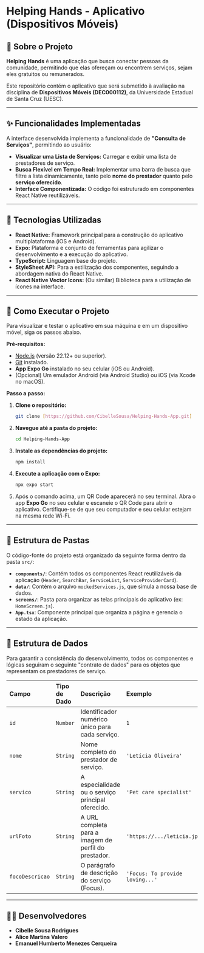 # Helping Hands - Aplicativo (Dispositivos Móveis)

## 📖 Sobre o Projeto

**Helping Hands** é uma aplicação que busca conectar pessoas da comunidade, permitindo que elas ofereçam ou encontrem serviços, sejam eles gratuitos ou remunerados.

Este repositório contém o aplicativo que será submetido à avaliação na disciplina de **Dispositivos Móveis (DEC000112)**, da Universidade Estadual de Santa Cruz (UESC).

---

## ✨ Funcionalidades Implementadas

A interface desenvolvida implementa a funcionalidade de **"Consulta de Serviços"**, permitindo ao usuário:

* **Visualizar uma Lista de Serviços:** Carregar e exibir uma lista de prestadores de serviço.
* **Busca Flexível em Tempo Real:** Implementar uma barra de busca que filtre a lista dinamicamente, tanto pelo **nome do prestador** quanto pelo **serviço oferecido**.
* **Interface Componentizada:** O código foi estruturado em componentes React Native reutilizáveis.

---

## 🚀 Tecnologias Utilizadas

* **React Native:** Framework principal para a construção do aplicativo multiplataforma (iOS e Android).
* **Expo:** Plataforma e conjunto de ferramentas para agilizar o desenvolvimento e a execução do aplicativo.
* **TypeScript:** Linguagem base do projeto.
* **StyleSheet API:** Para a estilização dos componentes, seguindo a abordagem nativa do React Native.
* **React Native Vector Icons:** (Ou similar) Biblioteca para a utilização de ícones na interface.

---

## 📱 Como Executar o Projeto

Para visualizar e testar o aplicativo em sua máquina e em um dispositivo móvel, siga os passos abaixo.

**Pré-requisitos:**
* [Node.js](https://nodejs.org/en) (versão 22.12+ ou superior).
* [Git](https://git-scm.com/) instalado.
* **App Expo Go** instalado no seu celular (iOS ou Android).
* (Opcional) Um emulador Android (via Android Studio) ou iOS (via Xcode no macOS).

**Passo a passo:**

1.  **Clone o repositório:**
    ```bash
    git clone [https://github.com/CibelleSousa/Helping-Hands-App.git]
    ```

2.  **Navegue até a pasta do projeto:**
    ```bash
    cd Helping-Hands-App
    ```

3.  **Instale as dependências do projeto:**
    ```bash
    npm install
    ```

4.  **Execute a aplicação com o Expo:**
    ```bash
    npx expo start
    ```

5.  Após o comando acima, um QR Code aparecerá no seu terminal. Abra o app **Expo Go** no seu celular e escaneie o QR Code para abrir o aplicativo. Certifique-se de que seu computador e seu celular estejam na mesma rede Wi-Fi.

---

## 📂 Estrutura de Pastas

O código-fonte do projeto está organizado da seguinte forma dentro da pasta `src/`:

* **`components/`**: Contém todos os componentes React reutilizáveis da aplicação (`Header`, `SearchBar`, `ServiceList`, `ServiceProviderCard`).
* **`data/`**: Contém o arquivo `mockedServices.js`, que simula a nossa base de dados.
* **`screens/`**: Pasta para organizar as telas principais do aplicativo (ex: `HomeScreen.js`).
* **`App.tsx`**: Componente principal que organiza a página e gerencia o estado da aplicação.

---

## 🧱 Estrutura de Dados

Para garantir a consistência do desenvolvimento, todos os componentes e lógicas seguiram o seguinte "contrato de dados" para os objetos que representam os prestadores de serviço.

| Campo | Tipo de Dado | Descrição | Exemplo |
| :--- | :--- | :--- | :--- |
| `id` | `Number` | Identificador numérico único para cada serviço. | `1` |
| `nome` | `String` | Nome completo do prestador de serviço. | `'Letícia Oliveira'` |
| `servico`| `String` | A especialidade ou o serviço principal oferecido. | `'Pet care specialist'` |
| `urlFoto`| `String` | A URL completa para a imagem de perfil do prestador. | `'https://.../leticia.jpg'` |
| `focoDescricao` | `String` | O parágrafo de descrição do serviço (Focus). | `'Focus: To provide loving...'` |

---

## 👩‍💻 Desenvolvedores

* **Cibelle Sousa Rodrigues**
* **Alice Martins Valero**
* **Emanuel Humberto Menezes Cerqueira**
